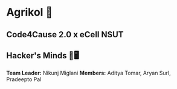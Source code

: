 # Agrikol 🌾
## Code4Cause 2.0 x eCell NSUT
## Hacker's Minds 🧠🖥️
**Team Leader:** Nikunj Miglani
**Members:** Aditya Tomar, Aryan Surl, Pradeepto Pal
